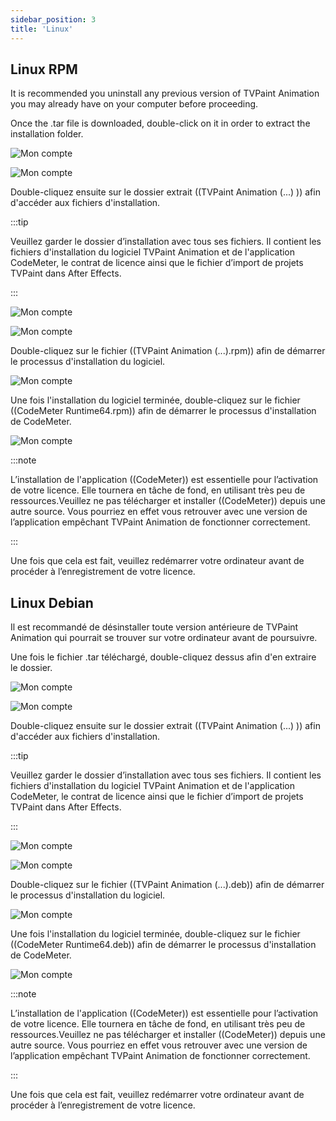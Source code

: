 ```yaml
---
sidebar_position: 3
title: 'Linux'
---
```


## Linux RPM

It is recommended you uninstall any previous version of TVPaint Animation you may already have on your computer before proceeding.

Once the .tar file is downloaded, double-click on it in order to extract the installation folder.

![Mon compte](/img/en/telecharger-installer/installation/linux/linux-rpm/tar-file.png)

![Mon compte](/img/en/telecharger-installer/installation/linux/linux-rpm/extract.png)

Double-cliquez ensuite sur le dossier extrait ((TVPaint Animation (...) )) afin d'accéder aux fichiers d'installation.

:::tip

Veuillez garder le dossier d’installation avec tous ses fichiers. Il contient les fichiers d'installation du logiciel TVPaint Animation et de l'application CodeMeter, le contrat de licence ainsi que le fichier d’import de projets TVPaint dans After Effects.

:::

![Mon compte](/img/en/telecharger-installer/installation/linux/linux-rpm/install-folder.png)

![Mon compte](/img/en/telecharger-installer/installation/linux/linux-rpm/install-files.png)

Double-cliquez sur le fichier ((TVPaint Animation (...).rpm)) afin de démarrer le processus d'installation du logiciel.

![Mon compte](/img/en/telecharger-installer/installation/linux/linux-rpm/tvp-install.png)

Une fois l'installation du logiciel terminée, double-cliquez sur le fichier ((CodeMeter Runtime64.rpm)) afin de démarrer le processus d'installation de CodeMeter.

![Mon compte](/img/en/telecharger-installer/installation/linux/linux-rpm/driver-install.png)

:::note

L’installation de l'application ((CodeMeter)) est essentielle pour l’activation de votre licence. Elle tournera en tâche de fond, en utilisant très peu de ressources.Veuillez ne pas télécharger et installer ((CodeMeter)) depuis une autre source. Vous pourriez en effet vous retrouver avec une version de l’application empêchant TVPaint Animation de fonctionner correctement.

:::

Une fois que cela est fait, veuillez redémarrer votre ordinateur avant de procéder à l’enregistrement de votre licence.

## Linux Debian

Il est recommandé de désinstaller toute version antérieure de TVPaint Animation qui pourrait se trouver sur votre ordinateur avant de poursuivre.

Une fois le fichier .tar téléchargé, double-cliquez dessus afin d'en extraire le dossier.

![Mon compte](/img/en/telecharger-installer/installation/linux/linux-debian/tar-file.png)

![Mon compte](/img/en/telecharger-installer/installation/linux/linux-debian/extract.png)

Double-cliquez ensuite sur le dossier extrait ((TVPaint Animation (...) )) afin d'accéder aux fichiers d'installation.

:::tip

Veuillez garder le dossier d’installation avec tous ses fichiers. Il contient les fichiers d'installation du logiciel TVPaint Animation et de l'application CodeMeter, le contrat de licence ainsi que le fichier d’import de projets TVPaint dans After Effects.

:::

![Mon compte](/img/en/telecharger-installer/installation/linux/linux-debian/install-folder.png)

![Mon compte](/img/en/telecharger-installer/installation/linux/linux-debian/install-files.png)

Double-cliquez sur le fichier ((TVPaint Animation (...).deb)) afin de démarrer le processus d'installation du logiciel.

![Mon compte](/img/en/telecharger-installer/installation/linux/linux-debian/tvp-install.png)

Une fois l'installation du logiciel terminée, double-cliquez sur le fichier ((CodeMeter Runtime64.deb)) afin de démarrer le processus d'installation de CodeMeter.

![Mon compte](/img/en/telecharger-installer/installation/linux/linux-debian/driver-install.png)

:::note

L’installation de l'application ((CodeMeter)) est essentielle pour l’activation de votre licence. Elle tournera en tâche de fond, en utilisant très peu de ressources.Veuillez ne pas télécharger et installer ((CodeMeter)) depuis une autre source. Vous pourriez en effet vous retrouver avec une version de l’application empêchant TVPaint Animation de fonctionner correctement.

:::

Une fois que cela est fait, veuillez redémarrer votre ordinateur avant de procéder à l’enregistrement de votre licence.